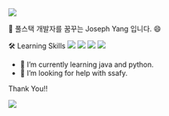 <img src="https://capsule-render.vercel.app/api?type=slice&color=f7ecd8&height=300&section=header&text=devyoseph&fontSize=90" />

👋 풀스택 개발자를 꿈꾸는 Joseph Yang 입니다. 😄 

🛠  Learning Skills
<img src="https://img.shields.io/badge/-Python-000000?style=flat&logo=Python">
<img src="https://img.shields.io/badge/-Java-000000?style=flat&logo=Java">
<img src="https://img.shields.io/badge/-JavaScript-000000?style=flat&logo=JavaScript">
<img src="https://img.shields.io/badge/-Git-000000?style=flat&logo=Git">

- 🌱 I’m currently learning java and python.
- 🤔 I’m looking for help with ssafy.

Thank You!!

<img src="https://capsule-render.vercel.app/api?type=slice&color=f7ecd8&height=300&section=footer&text=&fontSize=90" />
